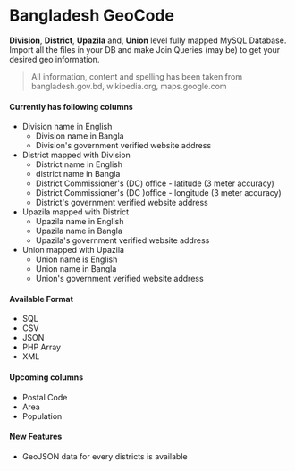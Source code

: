 # Bangladesh GeoCode

**Division**, **District**, **Upazila** and, **Union** level fully mapped MySQL Database. Import all the files in your DB and make Join Queries (may be) to get your desired geo information.

> All information, content and spelling has been taken from bangladesh.gov.bd, wikipedia.org, maps.google.com

#### Currently has following columns

- Division name in English
  - Division name in Bangla
  - Division's government verified website address
- District mapped with Division
  - District name in English
  - district name in Bangla
  - District Commissioner's (DC) office - latitude (3 meter accuracy)
  - District Commissioner's (DC )office - longitude (3 meter accuracy)
  - District's government verified website address
- Upazila mapped with District
  - Upazila name in English
  - Upazila name in Bangla
  - Upazila's government verified website address
- Union mapped with Upazila
  - Union name is English
  - Union name in Bangla
  - Union's government verified website address

#### Available Format

- SQL
- CSV
- JSON
- PHP Array
- XML

#### Upcoming columns

- Postal Code
- Area
- Population

#### New Features

- GeoJSON data for every districts is available
